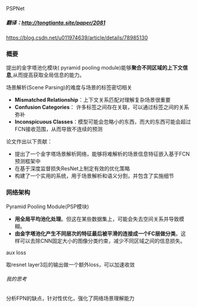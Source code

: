 PSPNet

##### 翻译：http://tongtianta.site/paper/2081

https://blog.csdn.net/u011974639/article/details/78985130

### 概要

提出的金字塔池化模块( pyramid pooling module)能够**聚合不同区域的上下文信息**,从而提高获取全局信息的能力。

场景解析(Scene Parsing)的难度与场景的标签密切相关

* **Mismatched Relationship**：上下文关系匹配对理解复杂场景很重要
* **Confusion Categories**： 许多标签之间存在关联，可以通过标签之间的关系弥补
* **Inconspicuous Classes**：模型可能会忽略小的东西，而大的东西可能会超过FCN接收范围，从而导致不连续的预测

论文作出以下贡献：

* 提出了一个金字塔场景解析网络，能够将难解析的场景信息特征嵌入基于FCN预测框架中
* 在基于深度监督损失ResNet上制定有效的优化策略
* 构建了一个实用的系统，用于场景解析和语义分割，并包含了实施细节







### 网络架构
Pyramid Pooling Module(PSP模块)

* **用全局平均池化处理**。但这在某些数据集上，可能会失去空间关系并导致模糊。
* **由金字塔池化产生不同层次的特征最后被平滑的连接成一个FC层做分类**。这样可以去除CNN固定大小的图像分类约束，减少不同区域之间的信息损失。



aux loss

取resnet layer3后的输出做一个额外loss，可以加速收敛



###### 我的思考

分析FPN的缺点，针对性优化，强化了网络场景理解能力


